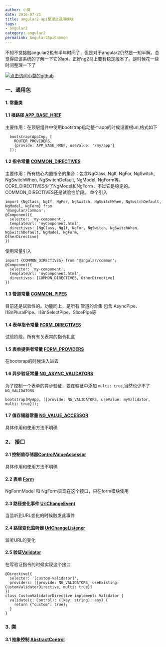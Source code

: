 ```yaml
---
author: 小莫
date: 2016-07-21
title: angular2 api整理之通用模块
tags:
- angular2
category: angular2
permalink: Angular2ApiCommon
---
```

不知不觉接触angular2也有半年时间了，但是对于angular2仍然是一知半解。总觉得应该系统的了解一下它的api，正好ng2马上要有稳定版本了。是时候花一些时间整理一下了
<!-- more -->
[![点击访问小莫的github](https://image.xiaomo.info/banner/angular.png)](https://github.com/syoubaku)

### 一、通用包

#### 1. 常量类

#### 1.1 根路径 [APP_BASE_HREF](https://angular.cn/docs/js/latest/api/common/index/APP_BASE_HREF-let.html)   
主要作用：在顶层组件中使用bootstrap启动整个app的时候设置根url,格式如下

```
  bootstrap(AppCmp, [
    ROUTER_PROVIDERS,
    {provide: APP_BASE_HREF, useValue: '/my/app'}
  ]);
```

#### 1.2 指令常量 [COMMON_DIRECTIVES](https://angular.cn/docs/js/latest/api/common/index/COMMON_DIRECTIVES-let.html)
主要作用：所有核心内置指令的集合：包含NgClass, NgIf, NgFor, NgSwitch, NgSwitchWhen, NgSwitchDefault, NgModel, NgForm等。
CORE_DIRECTIVES少了NgModel和NgForm，不过它是稳定的。COMMON_DIRECTIVES还是试验性阶段。
单个引入

```
import {NgClass, NgIf, NgFor, NgSwitch, NgSwitchWhen, NgSwitchDefault, NgModel, NgForm} from
'@angular/common';
@Component({
  selector: 'my-component',
  templateUrl: 'myComponent.html',
  directives: [NgClass, NgIf, NgFor, NgSwitch, NgSwitchWhen, NgSwitchDefault, NgModel, NgForm,
OtherDirective]
})
```

使用常量引入

```
import {COMMON_DIRECTIVES} from '@angular/common';
@Component({
  selector: 'my-component',
  templateUrl: 'myComponent.html',
  directives: [COMMON_DIRECTIVES, OtherDirective]
})
```

#### 1.3 管道常量 [COMMON_PIPES](https://angular.cn/docs/js/latest/api/common/index/COMMON_PIPES-let.html)
目前还是试验性的。功能同上，是所有 管道的合集 包含 AsyncPipe、I18nPluralPipe、I18nSelectPipe、SlicePipe等

#### 1.4 表单指令常量 [FORM_DIRECTIVES](https://angular.cn/docs/js/latest/api/common/index/FORM_DIRECTIVES-let.html)
试验阶段。所有有关表常的指令礼盒

#### 1.5 表单提供者常量 [FORM_PROVIDERS](https://angular.cn/docs/js/latest/api/common/index/FORM_PROVIDERS-let.html)
在bootsrap的时候注入进去

#### 1.6 异步验证常量 [NG_ASYNC_VALIDATORS](https://angular.cn/docs/js/latest/api/common/index/NG_ASYNC_VALIDATORS-let.html)
为了控制一个表单的异步验证，要在验证中添加  `multi: true`,当然也少不了`NG_VALIDATORS`

```
bootstrap(MyApp, [{provide: NG_VALIDATORS, useValue: myValidator, multi: true}]);
```

#### 1.7 值存储器常量 [NG_VALUE_ACCESSOR](https://angular.cn/docs/js/latest/api/common/index/NG_VALUE_ACCESSOR-let.html)
具体作用和使用方法不明确


### 2、 接口
#### 2.1 控制值存储器[ControlValueAccessor](https://angular.cn/docs/js/latest/api/common/index/ControlValueAccessor-interface.html)
具体作用和使用方法不明确
#### 2.2 表单 [Form](https://angular.cn/docs/js/latest/api/common/index/Form-interface.html)
 NgFormModel 和 NgForm实现在这个接口，只在form模块使用
#### 2.3 路径变化事件 [UrlChangeEvent](https://angular.cn/docs/js/latest/api/common/index/UrlChangeEvent-interface.html)
当监听到URL变化的时候触发此事件
#### 2.4 路径变化监听器 [UrlChangeListener](https://angular.cn/docs/js/latest/api/common/index/UrlChangeListener-interface.html)
监听URL的变化
#### 2.5 验证[Validator](https://angular.cn/docs/js/latest/api/common/index/Validator-interface.html)
在写验证指令的时候实现这个接口

```
@Directive({
  selector: '[custom-validator]',
  providers: [{provide: NG_VALIDATORS, useExisting: CustomValidatorDirective, multi: true}]
})
class CustomValidatorDirective implements Validator {
  validate(c: Control): {[key: string]: any} {
    return {"custom": true};
  }
}
```

### 3. 类
#### 3.1 抽象控制 [AbstractControl](https://angular.cn/docs/js/latest/api/common/index/AbstractControl-class.html)
